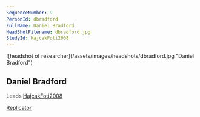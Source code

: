 ```yaml
---
SequenceNumber: 9
PersonId: dbradford
FullName: Daniel Bradford
HeadShotFilename: dbradford.jpg
StudyId: HajcakFoti2008
---
```

<a name="dbradford">
![headshot of researcher](/assets/images/headshots/dbradford.jpg "Daniel Bradford")

## Daniel Bradford



Leads [HajcakFoti2008](/replications/#HajcakFoti2008)



[Replicator]("replicator") 